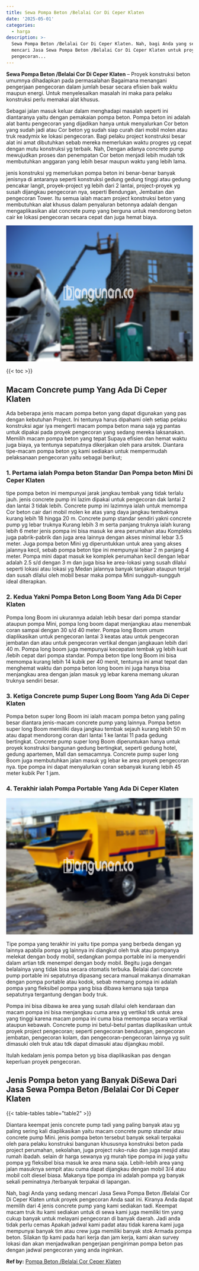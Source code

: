 ```yaml
---
title: Sewa Pompa Beton /Belalai Cor Di Ceper Klaten
date: '2025-05-01'
categories:
  - harga
description: >-
  Sewa Pompa Beton /Belalai Cor Di Ceper Klaten. Nah, bagi Anda yang sedang
  mencari Jasa Sewa Pompa Beton /Belalai Cor Di Ceper Klaten untuk proyek
  pengecoran...
---
```


**Sewa Pompa Beton /Belalai Cor Di Ceper Klaten** – Proyek konstruksi beton umumnya dihadapkan pada permasalahan Bagaimana menangani pengerjaan pengecoran dalam jumlah besar secara efisien baik waktu maupun energi. Untuk menyelesaikan masalah ini maka para pelaku konstruksi perlu memakai alat khusus.

Sebagai jalan masuk keluar dalam menghadapi masalah seperti ini diantaranya yaitu dengan pemakaian pompa beton. Pompa beton ini adalah alat bantu pengecoran yang dijadikan hanya untuk menyalurkan Cor beton yang sudah jadi atau Cor beton yg sudah siap curah dari mobil molen atau truk readymix ke lokasi pengecoran. Bagi pelaku project konstruksi besar alat ini amat dibutuhkan sebab mereka memerlukan waktu progres yg cepat dengan mutu konstruksi yg terbaik. Nah, Dengan adanya concrete pump mewujudkan proses dan penempatan Cor beton menjadi lebih mudah tdk membutuhkan anggaran yang lebih besar maupun waktu yang lebih lama.

jenis konstruksi yg memerlukan pompa beton ini benar-benar banyak jenisnya di antaranya seperti konstruksi gedung gedung tinggi atau gedung pencakar langit, proyek-project yg lebih dari 2 lantai, project-proyek yg susah dijangkau pengecoran nya, seperti Bendungan, Jembatan dan pengecoran Tower. Itu semua ialah macam project konstruksi beton yang membutuhkan alat khusus dalam penyaluran betonnya adalah dengan mengaplikasikan alat concrete pump yang berguna untuk mendorong beton cair ke lokasi pengecoran secara cepat dan juga hemat biaya.

![Sewa Pompa Beton /Belalai Cor Di Ceper Klaten](/images/sewa-concrete-pump-14.png)

{{< toc >}}

## Macam Concrete pump Yang Ada Di Ceper Klaten

Ada beberapa jenis macam pompa beton yang dapat digunakan yang pas dengan kebutuhan Project. Ini tentunya harus dipahami oleh setiap pelaku konstruksi agar iya mengerti macam pompa beton mana saja yg pantas untuk dipakai pada proyek pengecoran yang sedang mereka laksanakan. Memilih macam pompa beton yang tepat Supaya efisien dan hemat waktu juga biaya, ya tentunya sepatutnya dikerjakan oleh para arsitek. Diantara tipe-macam pompa beton yg kami sediakan untuk mempermudah pelaksanaan pengecoran yaitu sebagai berikut;

### 1\. Pertama ialah Pompa beton Standar Dan Pompa beton Mini Di Ceper Klaten

tipe pompa beton ini mempunyai jarak jangkau tembak yang tidak terlalu jauh. jenis concrete pump ini lazim dipakai untuk pengecoran dak lantai 2 dan lantai 3 tidak lebih. Concrete pump ini lazimnya ialah untuk memompa Cor beton cair dari mobil molen ke atas yang daya jangkau tembaknya kurang lebih 18 hingga 20 m. Concrete pump standar sendiri yakni concrete pump yg lebar truknya Kurang lebih 3 m serta panjang truknya ialah kurang lebih 6 meter jenis pompa ini bisa masuk ke area perumahan atau Kompleks juga pabrik-pabrik dan juga area lainnya dengan akses minimal lebar 3.5 meter. Juga pompa beton Mini yg diperuntukkan untuk area yang akses jalannya kecil, sebab pompa beton tipe ini mempunyai lebar 2 m panjang 4 meter. Pompa mini dapat masuk ke komplek perumahan kecil dengan lebar adalah 2.5 s/d dengan 3 m dan juga bisa ke area-lokasi yang susah dilalui seperti lokasi atau lokasi yg Medan jalannya banyak tanjakan ataupun terjal dan susah dilalui oleh mobil besar maka pompa Mini sungguh-sungguh ideal diterapkan.

### 2\. Kedua Yakni Pompa Beton Long Boom Yang Ada Di Ceper Klaten

Pompa long Boom ini ukurannya adalah lebih besar dari pompa standar ataupun pompa Mini, pompa long boom dapat menjangkau atau menembak coran sampai dengan 30 s/d 40 meter. Pompa long Boom umum diaplikasikan untuk pengecoran lantai 3 keatas atau untuk pengecoran jembatan dan atau untuk pengecoran vertikal dengan jangkauan lebih dari 40 m. Pompa long boom juga mempunyai kecepatan tembak yg lebih kuat /lebih cepat dari pompa standar. Pompa beton tipe long Boom ini bisa memompa kurang lebih 14 kubik per 40 menit, tentunya ini amat tepat dan menghemat waktu dan pompa beton long boom ini juga hanya bisa menjangkau area dengan jalan masuk yg lebar karena memang ukuran truknya sendiri besar.

### 3\. Ketiga Concrete pump Super Long Boom Yang Ada Di Ceper Klaten

Pompa beton super long Boom ini ialah macam pompa beton yang paling besar diantara jenis-macam concrete pump yang lainnya. Pompa beton super long Boom memiliki daya jangkau tembak sejauh kurang lebih 50 m atau dapat mendorong coran dari lantai 1 ke lantai 11 pada gedung bertingkat. Concrete pump super long Boom diperuntukan hanya untuk proyek konstruksi bangunan gedung bertingkat, seperti gedung hotel, gedung apartemen, Mall dan semacamnya. Concrete pump super long Boom juga membutuhkan jalan masuk yg lebar ke area proyek pengecoran nya. tipe pompa ini dapat menyalurkan coran sebanyak kurang lebih 45 meter kubik Per 1 jam.

### 4\. Terakhir ialah Pompa Portable Yang Ada Di Ceper Klaten

![Sewa Pompa Beton /Belalai Cor Di Ceper Klaten](/images/sewa-concrete-pump-13.png)

Tipe pompa yang terakhir ini yaitu tipe pompa yang berbeda dengan yg lainnya apabila pompa yg lainnya ini diangkut oleh truk atau pompanya melekat dengan body mobil, sedangkan pompa portable ini ia menyendiri dalam artian tdk menempel dengan body mobil. Begitu juga dengan belalainya yang tidak bisa secara otomatis terbuka. Belalai dari concrete pump portable ini sepatutnya dipasang secara manual makanya dinamakan dengan pompa portable atau kodok, sebab memang pompa ini adalah pompa yang fleksibel pompa yang bisa dibawa kemana saja tanpa sepatutnya tergantung dengan body truk.

Pompa ini bisa dibawa ke area yang susah dilalui oleh kendaraan dan macam pompa ini bisa menjangkau cuma area yg vertikal tdk untuk area yang tinggi karena macam pompa ini cuma bisa memompa secara vertikal ataupun kebawah. Concrete pump ini betul-betul pantas diaplikasikan untuk proyek project pengecoran; seperti pengecoran bendungan, pengecoran jembatan, pengecoran kolam, dan pengecoran-pengecoran lainnya yg sulit dimasuki oleh truk atau tdk dapat dimasuki atau dijangkau mobil.

Itulah kedalam jenis pompa beton yg bisa diaplikasikan pas dengan keperluan proyek pengecoran.

## Jenis Pompa beton yang Banyak DiSewa Dari Jasa Sewa Pompa Beton /Belalai Cor Di Ceper Klaten

{{< table-tables table="table2" >}}

Diantara keempat jenis concrete pump tadi yang paling banyak atau yg paling sering kali diaplikasikan yaitu macam concrete pump standar atau concrete pump Mini. jenis pompa beton tersebut banyak sekali terpakai oleh para pelaku konstruksi bangunan khususnya konstruksi beton pada project perumahan, sekolahan, juga project ruko-ruko dan juga mesjid atau rumah ibadah. selain dr harga sewanya yg murah tipe pompa ini juga yaitu pompa yg fleksibel bisa masuk ke area mana saja. Lebih-lebih area yang jalan masuknya sempit atau cuma dapat dijangkau dengan mobil 3/4 atau mobil colt diesel biasa. Makanya tipe pompa ini adalah pompa yg banyak sekali peminatnya /terbanyak terpakai di lapangan.

Nah, bagi Anda yang sedang mencari Jasa Sewa Pompa Beton /Belalai Cor Di Ceper Klaten untuk proyek pengecoran Anda saat ini. Kiranya Anda dapat memilih dari 4 jenis concrete pump yang kami sediakan tadi. Keempat macam truk itu kami sediakan untuk di sewa kami juga memiliki tim yang cukup banyak untuk melayani pengecoran di banyak daerah. Jadi anda tidak perlu cemas Apakah jadwal kami padat atau tidak karena kami juga mempunyai banyak tim atau crew juga memiliki banyak stok Armada pompa beton. Silakan tlp kami pada hari kerja dan jam kerja, kami akan survey lokasi dan akan menjadwalkan pengerjaan pengiriman pompa beton pas dengan jadwal pengecoran yang anda inginkan.

**Ref by:** [Pompa Beton /Belalai Cor Ceper Klaten](https://id.wikipedia.org/wiki/Pompa)
